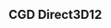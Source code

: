 <!--
 * @Author: your name
 * @Date: 2020-03-04 08:07:22
 * @LastEditTime: 2020-03-04 11:17:22
 * @LastEditors: your name
 * @Description: In User Settings Edit
 * @FilePath: \docs\Modules\CGD\CGD_Direct3D12.md
 -->
## CGD Direct3D12